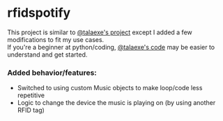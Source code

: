 # rfidspotify

This project is similar to [@talaexe's project](https://github.com/talaexe/Spotify-RFID-Record-Player) except I added a few modifications to fit my use cases.       
If you're a beginner at python/coding, [@talaexe's code](https://github.com/talaexe/Spotify-RFID-Record-Player) may be easier to understand and get started. 


### Added behavior/features:     
- Switched to using custom Music objects to make loop/code less repetitive
- Logic to change the device the music is playing on (by using another RFID tag)

